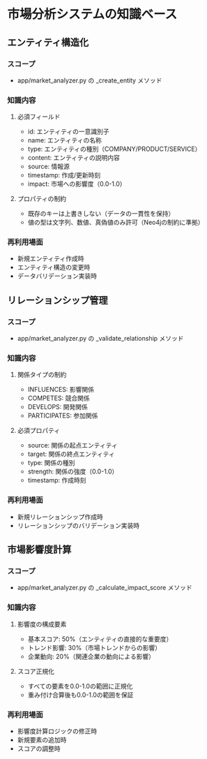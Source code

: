 # 市場分析システムの知識ベース

## エンティティ構造化
### スコープ
- app/market_analyzer.py の _create_entity メソッド

### 知識内容
1. 必須フィールド
   - id: エンティティの一意識別子
   - name: エンティティの名称
   - type: エンティティの種別（COMPANY/PRODUCT/SERVICE）
   - content: エンティティの説明内容
   - source: 情報源
   - timestamp: 作成/更新時刻
   - impact: 市場への影響度（0.0-1.0）

2. プロパティの制約
   - 既存のキーは上書きしない（データの一貫性を保持）
   - 値の型は文字列、数値、真偽値のみ許可（Neo4jの制約に準拠）

### 再利用場面
- 新規エンティティ作成時
- エンティティ構造の変更時
- データバリデーション実装時

## リレーションシップ管理
### スコープ
- app/market_analyzer.py の _validate_relationship メソッド

### 知識内容
1. 関係タイプの制約
   - INFLUENCES: 影響関係
   - COMPETES: 競合関係
   - DEVELOPS: 開発関係
   - PARTICIPATES: 参加関係

2. 必須プロパティ
   - source: 関係の起点エンティティ
   - target: 関係の終点エンティティ
   - type: 関係の種別
   - strength: 関係の強度（0.0-1.0）
   - timestamp: 作成時刻

### 再利用場面
- 新規リレーションシップ作成時
- リレーションシップのバリデーション実装時

## 市場影響度計算
### スコープ
- app/market_analyzer.py の _calculate_impact_score メソッド

### 知識内容
1. 影響度の構成要素
   - 基本スコア: 50%（エンティティの直接的な重要度）
   - トレンド影響: 30%（市場トレンドからの影響）
   - 企業動向: 20%（関連企業の動向による影響）

2. スコア正規化
   - すべての要素を0.0-1.0の範囲に正規化
   - 重み付け合算後も0.0-1.0の範囲を保証

### 再利用場面
- 影響度計算ロジックの修正時
- 新規要素の追加時
- スコアの調整時 